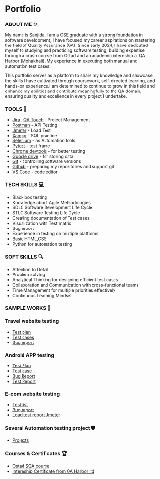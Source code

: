 # Portfolio
### ABOUT ME :sparkles:

My name is Sanjida. I am a CSE graduate with a strong foundation in software development, I have focused my career aspirations on mastering the field of Quality Assurance (QA). Since early 2024, I have dedicated myself to studying and practicing software testing, building expertise through a crash course from Ostad and an academic internship at QA Harbor (Mohakhali). My experience in executing both manual and automation test cases.

This portfolio serves as a platform to share my knowledge and showcase the skills I have cultivated through coursework, self-directed learning, and hands-on experience.I am determined to continue to grow in this field and enhance my abilities and contribute meaningfully to the QA domain, ensuring quality and excellence in every project I undertake.

### TOOLS  🔧

- [Jira](https://www.atlassian.com/pl/software/jira) , [QA Touch](https://sanjida.qatouch.com/v2#/endfreetrial)  - Project Management
- [Postman](https://www.postman.com/) - API Testing
- [Jmeter](https://jmeter.apache.org/) - Load Test
- [Xampp](https://www.apachefriends.org/pl/index.html) - SQL practice
- [Selenium](https://www.selenium.dev/) - as Automation tools
- [Pytest](https://docs.pytest.org/en/stable/) - test frame
- [Chrome devtools](https://developer.chrome.com/docs/devtools/) - for better testing
- [Google drive](https://workspace.google.com/products/drive/) - for storing data
- [Git](https://git-scm.com/) - controlling software versions
- [Github](https://github.com/) - preparing my repositories and support git
- [VS Code](https://code.visualstudio.com/) - code editor

### TECH SKILLS 💻

- Black box testing
- Knowledge about Agile Methodologies
- SDLC Software Development Life Cycle
- STLC Software Testing Life Cycle
- Creating documentation of Test cases 
- Visualization with Test matrix
- Bug report
- Experience in testing on multiple platforms
- Basic HTML,CSS
- Python for automation testing

### SOFT SKILLS 🔍

- Attention to Detail
- Problem solving
- Analytical Thinking for designing efficient test cases
- Collaboration and Communication with cross-functional teams
- Time Management for multiple priorities effectively
- Continuous Learning Mindset
  

### SAMPLE WORKS 📂

### Travel website testing

- [Test plan](https://drive.google.com/file/d/14pI_ahClDtVFnbXtreM9egGTyZRGm0of/view?usp=drive_link)
- [Test cases](https://drive.google.com/file/d/1SaaBF46eOOJr_1tVl9-LnaDaezFUZYcj/view?usp=drive_link)
- [Bug report](https://docs.google.com/spreadsheets/d/1A5nOXdXCToiUcDDvkd-d_7z9OyF8QKyMLcX_WgmOywU/edit?usp=drive_link)

### Android APP testing

- [Test Plan](https://drive.google.com/file/d/1jWuzijhekr9d30aB9kQB-1j6kdUBpI7C/view?usp=drive_link)
- [Test case](https://docs.google.com/spreadsheets/d/19MM4XlyR46IEM3quEcZC6Z-10xKElaCcDith5igisMY/edit?usp=sharing)
- [Bug Report](https://drive.google.com/file/d/1lb65W3yMVflZCP6ING8Kt-jNcYXEVdnq/view?usp=drive_link)
- [Test Report](https://drive.google.com/file/d/1ONPdspxi2qVvvzqKiYGu-nppjOeJMPZG/view?usp=drive_link)

### E-com website testing

- [Test list](https://docs.google.com/spreadsheets/d/1iLvAueBsh6tiT2OeBBeDKFt0J0VwPIjB8UV7hc4-g5s/edit?usp=sharing)
- [Bug report](https://docs.google.com/spreadsheets/d/1C3xZU6yce8xe9tpzQieZO59BL4nvjBxUs1awhwDv7ZI/edit?usp=sharing)
- [Load test report Jmeter](https://drive.google.com/file/d/1hMS6rCpG5K7_jMDIL1qK_4xxYGZyztex/view?usp=drive_link)

### Several Automation testing project 🛡️

- [Projects](https://github.com/SanjidaAk/Software-Testing/tree/main/Selenium-Python)

### Courses & Certificates 🏆
- [Ostad SQA course](https://drive.google.com/file/d/1DqxY0KEflWt7EAT5GCjxXeu0NxERxACz/view)
- [Internship Certificate from QA Harbor ltd](https://drive.google.com/file/d/1D_Mmi1V7qb5ozcg3iJWkJed_PpOfUHj4/view)
